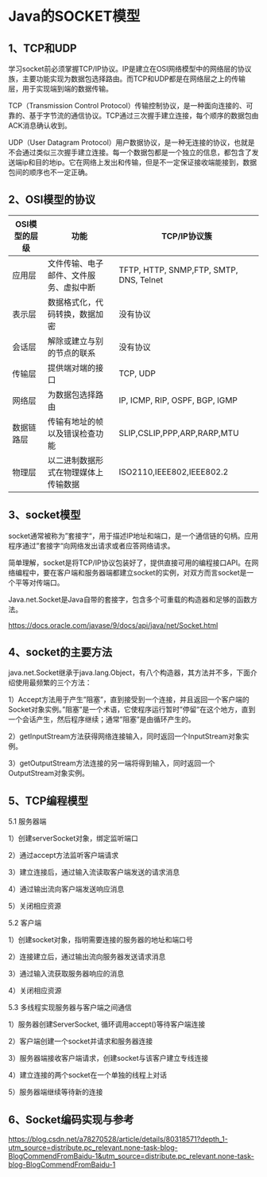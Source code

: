 # Java的SOCKET模型

## 1、TCP和UDP

学习socket前必须掌握TCP/IP协议。IP是建立在OSI网络模型中的网络层的协议族，主要功能实现为数据包选择路由。而TCP和UDP都是在网络层之上的传输层，用于实现端到端的数据传输。

TCP（Transmission Control Protocol）传输控制协议，是一种面向连接的、可靠的、基于字节流的通信协议。TCP通过三次握手建立连接，每个顺序的数据包由ACK消息确认收到。

UDP（User Datagram Protocol）用户数据协议，是一种无连接的协议，也就是不会通过类似三次握手建立连接。每一个数据包都是一个独立的信息，都包含了发送端ip和目的地ip。它在网络上发出和传输，但是不一定保证接收端能接到，数据包间的顺序也不一定正确。



## 2、OSI模型的协议

| OSI模型的层级 | 功能                                   | TCP/IP协议簇                            |
| ------------- | -------------------------------------- | --------------------------------------- |
| 应用层        | 文件传输、电子邮件、文件服务、虚拟中断 | TFTP, HTTP, SNMP,FTP, SMTP, DNS, Telnet |
| 表示层        | 数据格式化，代码转换，数据加密         | 没有协议                                |
| 会话层        | 解除或建立与别的节点的联系             | 没有协议                                |
| 传输层        | 提供端对端的接口                       | TCP, UDP                                |
| 网络层        | 为数据包选择路由                       | IP, ICMP, RIP, OSPF, BGP, IGMP          |
| 数据链路层    | 传输有地址的帧以及错误检查功能         | SLIP,CSLIP,PPP,ARP,RARP,MTU             |
| 物理层        | 以二进制数据形式在物理媒体上传输数据   | ISO2110,IEEE802,IEEE802.2               |



## 3、socket模型

socket通常被称为”套接字“，用于描述IP地址和端口，是一个通信链的句柄。应用程序通过”套接字“向网络发出请求或者应答网络请求。

简单理解，socket是将TCP/IP协议包装好了，提供直接可用的编程接口API。在网络编程中，要在客户端和服务器端都建立socket的实例，对双方而言socket是一个平等对传端口。

Java.net.Socket是Java自带的套接字，包含多个可重载的构造器和足够的函数方法。

https://docs.oracle.com/javase/9/docs/api/java/net/Socket.html



## 4、socket的主要方法

java.net.Socket继承于java.lang.Object，有八个构造器，其方法并不多，下面介绍使用最频繁的三个方法：

1）Accept方法用于产生”阻塞”，直到接受到一个连接，并且返回一个客户端的Socket对象实例。”阻塞”是一个术语，它使程序运行暂时”停留”在这个地方，直到一个会话产生，然后程序继续；通常”阻塞”是由循环产生的。

2）getInputStream方法获得网络连接输入，同时返回一个InputStream对象实例。

3）getOutputStream方法连接的另一端将得到输入，同时返回一个OutputStream对象实例。



## 5、TCP编程模型

5.1 服务器端

1）创建serverSocket对象，绑定监听端口

2）通过accept方法监听客户端请求

3）建立连接后，通过输入流读取客户端发送的请求消息

4）通过输出流向客户端发送响应消息

5）关闭相应资源



5.2 客户端

1）创建socket对象，指明需要连接的服务器的地址和端口号

2）连接建立后，通过输出流向服务器发送请求消息

3）通过输入流获取服务器响应的消息

4）关闭相应资源



5.3 多线程实现服务器与客户端之间通信

1）服务器创建ServerSocket, 循环调用accept()等待客户端连接

2）客户端创建一个socket并请求和服务器连接

3）服务器端接收客户端请求，创建socket与该客户建立专线连接

4）建立连接的两个socket在一个单独的线程上对话

5）服务器端继续等待新的连接



## 6、Socket编码实现与参考

https://blog.csdn.net/a78270528/article/details/80318571?depth_1-utm_source=distribute.pc_relevant.none-task-blog-BlogCommendFromBaidu-1&utm_source=distribute.pc_relevant.none-task-blog-BlogCommendFromBaidu-1